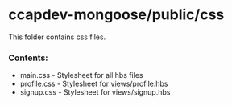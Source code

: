 # ccapdev-mongoose/public/css

This folder contains css files.

### Contents:
- main.css - Stylesheet for all hbs files
- profile.css - Stylesheet for views/profile.hbs
- signup.css - Stylesheet for views/signup.hbs
